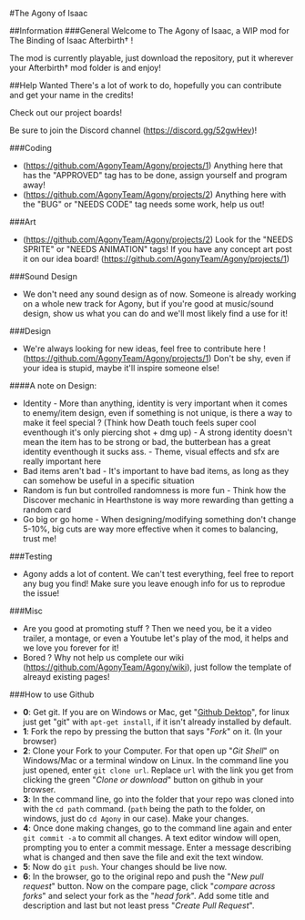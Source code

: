

#The Agony of Isaac

                                                                                                                                                                                                                             

##Information
###General
Welcome to The Agony of Isaac, a WIP mod for The Binding of Isaac Afterbirth† !

The mod is currently playable, just download the repository, put it wherever your Afterbirth† mod folder is and enjoy!

##Help Wanted
There's a lot of work to do, hopefully you can contribute and get your name in the credits!

Check out our project boards!

Be sure to join the Discord channel (https://discord.gg/52gwHev)!

###Coding
- (https://github.com/AgonyTeam/Agony/projects/1) Anything here that has the "APPROVED" tag has to be done, assign yourself and program away!  
- (https://github.com/AgonyTeam/Agony/projects/2) Anything here with the "BUG" or "NEEDS CODE" tag needs some work, help us out!

###Art
- (https://github.com/AgonyTeam/Agony/projects/2) Look for the "NEEDS SPRITE" or "NEEDS ANIMATION" tags! If you have any concept art post it on our idea board! (https://github.com/AgonyTeam/Agony/projects/1)  

###Sound Design
- We don't need any sound design as of now. Someone is already working on a whole new track for Agony, but if you're good at music/sound design, show us what you can do and we'll most likely find a use for it!  

###Design
- We're always looking for new ideas, feel free to contribute here ! (https://github.com/AgonyTeam/Agony/projects/1) Don't be shy, even if your idea is stupid, maybe it'll inspire someone else!  

####A note on Design:
- Identity
      - More than anything, identity is very important when it comes to enemy/item design, even if something is not unique, is there a way to make it feel special ? (Think how Death touch feels super cool eventhough it's only piercing shot + dmg up)
      - A strong identity doesn't mean the item has to be strong or bad, the butterbean has a great identity eventhough it sucks ass.
      - Theme, visual effects and sfx are really important here
- Bad items aren't bad
       - It's important to have bad items, as long as they can somehow be useful in a specific situation
- Random is fun but controlled randomness is more fun
       - Think how the Discover mechanic in Hearthstone is way more rewarding than getting a random card
- Go big or go home
       - When designing/modifying something don't change 5-10%, big cuts are way more effective when it comes to balancing, trust me!

###Testing
- Agony adds a lot of content. We can't test everything, feel free to report any bug you find! Make sure you leave enough info for us to reprodue the issue!  

###Misc
- Are you good at promoting stuff ? Then we need you, be it a video trailer, a montage, or even a Youtube let's play of the mod, it helps and we love you forever for it!  
- Bored ? Why not help us complete our wiki (https://github.com/AgonyTeam/Agony/wiki), just follow the template of alreayd existing pages!  


###How to use Github
- **0**: Get git. If you are on Windows or Mac, get "[Github Dektop](https://desktop.github.com/)", for linux just get "git" with `apt-get install`, if it isn't already installed by default.
- **1**: Fork the repo by pressing the button that says "_Fork_" on it. (In your browser)
- **2**: Clone your Fork to your Computer. For that open up "_Git Shell_" on Windows/Mac or a terminal window on Linux. In the command line you just opened, enter `git clone url`. Replace `url` with the link you get from clicking the green "_Clone or download_" button on github in your browser.
- **3**: In the command line, go into the folder that your repo was cloned into with the `cd path` command. (`path` being the path to the folder, on windows, just do `cd Agony` in our case). Make your changes.
- **4**: Once done making changes, go to the command line again and enter `git commit -a` to commit all changes. A text editor window will open, prompting you to enter a commit message. Enter a message describing what is changed and then save the file and exit the text window.
- **5**: Now do `git push`. Your changes should be live now.
- **6**: In the browser, go to the original repo and push the "_New pull request_" button. Now on the compare page, click "_compare across forks_" and select your fork as the "_head fork_". Add some title and description and last but not least press "_Create Pull Request_".

